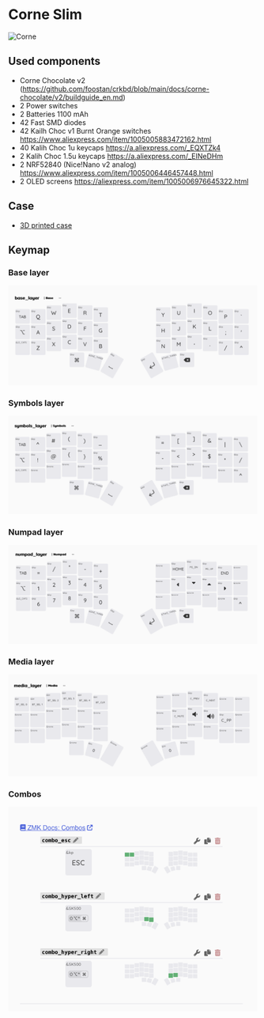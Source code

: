 # Corne Slim

![Corne](images/main.jpg)

## Used components
- Corne Chocolate v2 (https://github.com/foostan/crkbd/blob/main/docs/corne-chocolate/v2/buildguide_en.md)
- 2 Power switches
- 2 Batteries 1100 mAh
- 42 Fast SMD diodes
- 42 Kailh Choc v1 Burnt Orange switches https://www.aliexpress.com/item/1005005883472162.html
- 40 Kalih Choc 1u keycaps https://a.aliexpress.com/_EQXTZk4
- 2 Kalih Choc 1.5u keycaps https://a.aliexpress.com/_EINeDHm
- 2 NRF52840 (Nice!Nano v2 analog) https://www.aliexpress.com/item/1005006446457448.html
- 2 OLED screens https://aliexpress.com/item/1005006976645322.html

## Case
- [3D printed case](/case/)

## Keymap

### Base layer
![Base layer](images/layer_base.png)

### Symbols layer
![Symbols layer](images/layer_symbols.png)

### Numpad layer
![Numpad layer](images/layer_numpad.png)

### Media layer
![Media layer](images/layer_media.png)

### Combos
![Combos](images/combos.png)
